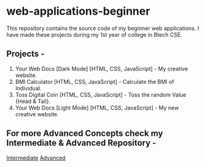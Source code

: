 # web-applications-beginner
This repository contains the source code of my beginner web applications. I have made these projects during my 1st year of college in Btech CSE.
## Projects -
1. Your Web Docs [Dark Mode] [HTML, CSS, JavaScript] - My creative website.
2. BMI Calculator [HTML, CSS, JavaScript] - Calculate the BMI of Individual.
3. Toss Digital Coin [HTML, CSS, JavaScript] - Toss the random Value {Head & Tail}.
4. Your Web Docs [Light Mode] [HTML, CSS, JavaScript] - My new creative website.

## For more Advanced Concepts check my Intermediate & Advanced Repository -
[Intermediate](https://github.com/akarshrajput/web-applications-intermediate)
[Advanced](https://github.com/akarshrajput/web-applications-advanced)

